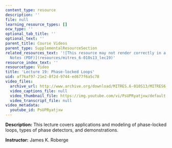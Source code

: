 ```yaml
---
content_type: resource
description: ''
file: null
learning_resource_types: []
ocw_type: ''
optional_tab_title: ''
optional_text: ''
parent_title: Course Videos
parent_type: SupplementalResourceSection
related_resources_text: '![This resource may not render correctly in a screen reader.](/images/inacessible.gif)[Lecture
  Notes (PDF)](resources/mitres_6-010s13_lec19)'
resource_index_text: ''
resourcetype: Video
title: 'Lecture 19: Phase-locked Loops'
uid: af76af97-21e2-8f2d-9744-ed677f6a5c78
video_files:
  archive_url: http://www.archive.org/download/MITRES.6-010S13/MITRES6-010S13_lec19_300k.mp4
  video_captions_file: null
  video_thumbnail_file: https://img.youtube.com/vi/PsUPRyatjxw/default.jpg
  video_transcript_file: null
video_metadata:
  youtube_id: PsUPRyatjxw
---
```


**Description:** This lecture covers applications and modeling of phase-locked loops, types of phase detectors, and demonstrations.

**Instructor:** James K. Roberge
